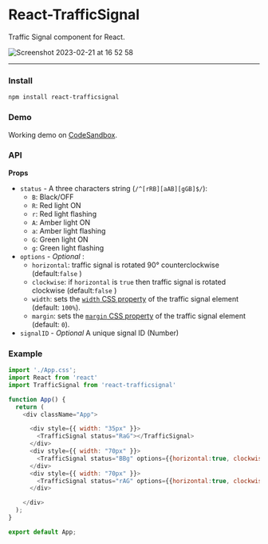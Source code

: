 # React-TrafficSignal
Traffic Signal component for React.

![Screenshot 2023-02-21 at 16 52 58](https://user-images.githubusercontent.com/5993480/220395935-1e6e393e-bcf4-4522-a8eb-9d50d1e1403c.png)

---

### Install

```
npm install react-trafficsignal
```

### Demo
Working demo on [CodeSandbox](https://codesandbox.io/s/react-trafficsignal-1n1rx2).


### API

**Props**
- `status` - A three characters string (```/^[rRB][aAB][gGB]$/```):
  -  ```B```: Black/OFF  
  -  ```R```: Red light ON
  -  ```r```: Red light flashing
  -  ```A```: Amber light ON 
  -  ```a```: Amber light flashing
  -  ```G```: Green light ON 
  -  ```g```: Green light flashing
- `options` - _Optional_ :
  -  ```horizontal```: traffic signal is rotated 90° counterclockwise (default:```false``` )  
  -  ```clockwise```: if ```horizontal``` is ```true``` then traffic signal is rotated clockwise (default:```false``` ) 
  -  ```width```: sets the [```width``` CSS property](https://developer.mozilla.org/en-US/docs/Web/CSS/width) of the traffic signal element (default: ```100%```).
  -  ```margin```: sets the [```margin``` CSS property](https://developer.mozilla.org/en-US/docs/Web/CSS/margin) of the traffic signal element (default: ```0```).
- `signalID` - _Optional_ A unique signal ID (Number)

### Example
```js
import './App.css';
import React from 'react'
import TrafficSignal from 'react-trafficsignal'

function App() {
  return (
    <div className="App">

      <div style={{ width: "35px" }}>
        <TrafficSignal status="RaG"></TrafficSignal>
      </div>
      <div style={{ width: "70px" }}>
        <TrafficSignal status="BBg" options={{horizontal:true, clockwise:false}}></TrafficSignal>
      </div>
      <div style={{ width: "70px" }}>
        <TrafficSignal status="rAG" options={{horizontal:true, clockwise:true}}></TrafficSignal>
      </div>

    </div>
  );
}

export default App;
```
